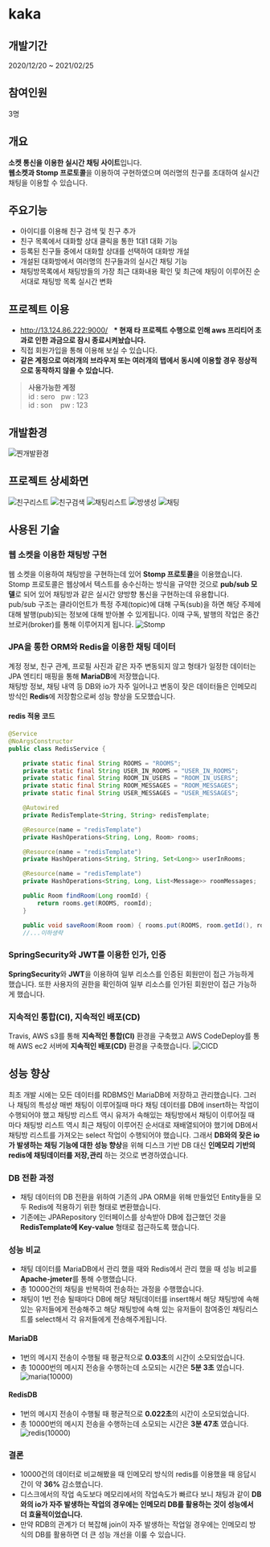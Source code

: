 # kaka

## 개발기간
2020/12/20 ~ 2021/02/25

## 참여인원
3명

## 개요
**소켓 통신을 이용한 실시간 채팅 사이트**입니다.  
**웹소켓과 Stomp 프로토콜**을 이용하여 구현하였으며 여러명의 친구를 초대하여 실시간 채팅을 이용할 수 있습니다. 

## 주요기능
- 아이디를 이용해 친구 검색 및 친구 추가  
- 친구 목록에서 대화할 상대 클릭을 통한 1대1 대화 기능
- 등록된 친구들 중에서 대화할 상대를 선택하여 대화방 개설  
- 개설된 대화방에서 여러명의 친구들과의 실시간 채팅 기능  
- 채팅방목록에서 채팅방들의 가장 최근 대화내용 확인 및 최근에 채팅이 이루어진 순서대로 채팅방 목록 실시간 변화  

## 프로젝트 이용
-  http://13.124.86.222:9000/ &nbsp; __* 현재 타 프로젝트 수행으로 인해 aws 프리티어 초과로 인한 과금으로 잠시 종료시켜놨습니다.__
- 직접 회원가입을 통해 이용해 보실 수 있습니다.  
- __같은 계정으로 여러개의 브라우저 또는 여러개의 탭에서 동시에 이용할 경우 정상적으로 동작하지 않을 수 있습니다.__  
>  __사용가능한 계정__  
> id : sero &nbsp;&nbsp;pw : 123  
> id : son  &nbsp;&nbsp;&nbsp;pw : 123  

## 개발환경
![찐개발환경](https://user-images.githubusercontent.com/45163261/108697007-a49edd00-7545-11eb-84f5-1f578d003e13.PNG)

## 프로젝트 상세화면
![친구리스트](https://user-images.githubusercontent.com/45163261/108715375-23a00f80-755e-11eb-8c62-187091af15ca.PNG)
![친구검색](https://user-images.githubusercontent.com/45163261/108715378-24d13c80-755e-11eb-934f-6e9541da0b20.PNG)
![채팅리스트](https://user-images.githubusercontent.com/45163261/108715379-269b0000-755e-11eb-9518-1532848f5d20.PNG)
![방생성](https://user-images.githubusercontent.com/45163261/108715389-2864c380-755e-11eb-941c-e94ddcbdec3d.PNG)
![채팅](https://user-images.githubusercontent.com/45163261/108715393-2995f080-755e-11eb-8dea-9edfc6ebd32f.PNG)


## 사용된 기술
### 웹 소켓을 이용한 채팅방 구현
웹 소켓을 이용하여 채팅방을 구현하는데 있어 **Stomp 프로토콜**을 이용했습니다. Stomp 프로토콜은 웹상에서 텍스트를 송수신하는 방식을 규약한 것으로 **pub/sub 모델**로 되어 있어 채팅방과 같은 실시간 양방향 통신을 구현하는데 유용합니다.  
pub/sub 구조는 클라이언트가 특정 주제(topic)에 대해 구독(sub)을 하면 해당 주제에 대해 발행(pub)되는 정보에 대해 받아볼 수 있게됩니다. 이때 구독, 발행의 작업은 중간 브로커(broker)를 통해 이루어지게 됩니다.
![Stomp](https://user-images.githubusercontent.com/45163261/108693610-60114280-7541-11eb-9f3f-ca55efa7d625.PNG)


### JPA을 통한 ORM와 Redis을 이용한 채팅 데이터
계정 정보, 친구 관계, 프로필 사진과 같은 자주 변동되지 않고 형태가 일정한 데이터는 JPA 엔티티 매핑을 통해 **MariaDB**에 저장했습니다.  
채팅방 정보, 채팅 내역 등 DB와 io가 자주 일어나고 변동이 잦은 데이터들은 인메모리 방식인 **Redis**에 저장함으로써 성능 향상을 도모했습니다.

#### redis 적용 코드
```java
@Service
@NoArgsConstructor
public class RedisService {

    private static final String ROOMS = "ROOMS";
    private static final String USER_IN_ROOMS = "USER_IN_ROOMS";
    private static final String ROOM_IN_USERS = "ROOM_IN_USERS";
    private static final String ROOM_MESSAGES = "ROOM_MESSAGES";
    private static final String USER_MESSAGES = "USER_MESSAGES";

    @Autowired
    private RedisTemplate<String, String> redisTemplate;

    @Resource(name = "redisTemplate")
    private HashOperations<String, Long, Room> rooms;

    @Resource(name = "redisTemplate")
    private HashOperations<String, String, Set<Long>> userInRooms;

    @Resource(name = "redisTemplate")
    private HashOperations<String, Long, List<Message>> roomMessages;

    public Room findRoom(Long roomId) {
        return rooms.get(ROOMS, roomId);
    }

    public void saveRoom(Room room) { rooms.put(ROOMS, room.getId(), room); }
    //...이하생략
```

### SpringSecurity와 JWT를 이용한 인가, 인증
**SpringSecurity**와 **JWT**을 이용하여 일부 리소스를 인증된 회원만이 접근 가능하게 했습니다. 또한 사용자의 권한을 확인하여 일부 리소스를 인가된 회원만이 접근 가능하게 했습니다.

### 지속적인 통합(CI), 지속적인 배포(CD)
Travis, AWS s3를 통해 **지속적인 통합(CI)** 환경을 구축했고 AWS CodeDeploy를 통해 AWS ec2 서버에 **지속적인 배포(CD)** 환경을 구축했습니다.
![CICD](https://user-images.githubusercontent.com/45163261/108695469-ac5d8200-7543-11eb-989d-eed462410b2a.PNG)

## 성능 향상
최초 개발 시에는 모든 데이터를 RDBMS인 MariaDB에 저장하고 관리했습니다. 그러나 채팅의 특성상 매번 채팅이 이루어질때 마다 채팅 데이터를 DB에 insert하는 작업이 수행되어야 했고 
채팅방 리스트 역시 유저가 속해있는 채팅방에서 채팅이 이루어질 때 마다 채팅방 리스트 역시 최근 채팅이 이루어진 순서대로 재배열되어야 했기에 DB에서 채팅방 리스트를 가져오는 select 작업이 수행되어야 했습니다.
그래서 **DB와의 잦은 io가 발생하는 채팅 기능에 대한 성능 향상**을 위해 디스크 기반 DB 대신 **인메모리 기반의 redis에 채팅데이터를 저장,관리** 하는 것으로 변경하였습니다.

### DB 전환 과정
- 채팅 데이터의 DB 전환을 위하여 기존의 JPA ORM을 위해 만들었던 Entity들을 모두 Redis에 적용하기 위한 형태로 변환했습니다.
- 기존에는 JPARepository 인터페이스를 상속받아 DB에 접근했던 것을 **RedisTemplate에 Key-value** 형태로 접근하도록 했습니다.

### 성능 비교
- 채팅 데이터를 MariaDB에서 관리 했을 때와 Redis에서 관리 했을 때 성능 비교를 **Apache-jmeter**를 통해 수행했습니다.
- 총 10000건의 채팅을 반복하여 전송하는 과정을 수행했습니다. 
- 채팅이 1번 전송 될때마다 DB에 해당 채팅데이터를 insert해서 해당 채팅방에 속해있는 유저들에게 전송해주고 해당 채팅방에 속해 있는 유저들이 참여중인 채팅리스트를 select해서 각 유저들에게 전송해주게됩니다.
#### MariaDB
- 1번의 메시지 전송이 수행될 때 평균적으로 **0.03초**의 시간이 소모되었습니다.
- 총 10000번의 메시지 전송을 수행하는데 소모되는 시간은 **5분 3초** 였습니다.
![maria(10000)](https://user-images.githubusercontent.com/45163261/108707317-29dcbe80-7553-11eb-8550-e03b3f828973.PNG)
#### RedisDB
- 1번의 메시지 전송이 수행될 때 평균적으로 **0.022초**의 시간이 소모되었습니다.
- 총 10000번의 메시지 전송을 수행하는데 소모되는 시간은 **3분 47초** 였습니다.
![redis(10000)](https://user-images.githubusercontent.com/45163261/108707307-26e1ce00-7553-11eb-9fb7-4730742a1916.PNG)
### 결론
- 10000건의 데이터로 비교해봤을 때 인메모리 방식의 redis를 이용했을 때 응답시간이 약 **36%** 감소했습니다.
- 디스크에서의 작업 속도보다 메모리에서의 작업속도가 빠르다 보니 채팅과 같이 **DB와의 io가 자주 발생하는 작업의 경우에는 인메모리 DB를 활용하는 것이 성능에서 더 효율적이었습니다.**
- 만약 RDB의 관계가 더 복잡해 join이 자주 발생하는 작업일 경우에는 인메모리 방식의 DB를 활용하면 더 큰 성능 개선을 이룰 수 있습니다.
